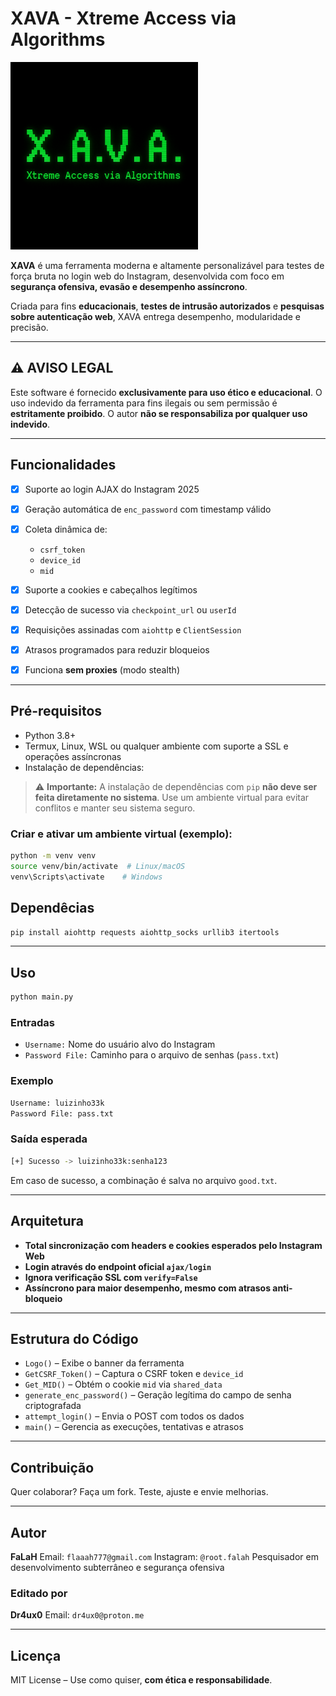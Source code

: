 # XAVA - Xtreme Access via Algorithms

<img src="XAV-logo.png" alt="Logo X.A.V" width="300"/>

**XAVA** é uma ferramenta moderna e altamente personalizável para testes de força bruta no login web do Instagram, desenvolvida com foco em **segurança ofensiva, evasão e desempenho assíncrono**.

Criada para fins **educacionais**, **testes de intrusão autorizados** e **pesquisas sobre autenticação web**, XAVA entrega desempenho, modularidade e precisão.

---

## ⚠️ AVISO LEGAL

Este software é fornecido **exclusivamente para uso ético e educacional**. O uso indevido da ferramenta para fins ilegais ou sem permissão é **estritamente proibido**. O autor **não se responsabiliza por qualquer uso indevido**.

---

## Funcionalidades

* [x] Suporte ao login AJAX do Instagram 2025
* [x] Geração automática de `enc_password` com timestamp válido
* [x] Coleta dinâmica de:

  * `csrf_token`
  * `device_id`
  * `mid`
* [x] Suporte a cookies e cabeçalhos legítimos
* [x] Detecção de sucesso via `checkpoint_url` ou `userId`
* [x] Requisições assinadas com `aiohttp` e `ClientSession`
* [x] Atrasos programados para reduzir bloqueios
* [x] Funciona **sem proxies** (modo stealth)

---

## Pré-requisitos

* Python 3.8+
* Termux, Linux, WSL ou qualquer ambiente com suporte a SSL e operações assíncronas
* Instalação de dependências:

> ⚠️ **Importante:** A instalação de dependências com `pip` **não deve ser feita diretamente no sistema**. Use um ambiente virtual para evitar conflitos e manter seu sistema seguro.

### Criar e ativar um ambiente virtual (exemplo):

```bash
python -m venv venv
source venv/bin/activate  # Linux/macOS
venv\Scripts\activate    # Windows
```
## Dependêcias

```bash
pip install aiohttp requests aiohttp_socks urllib3 itertools
```

---

## Uso

```bash
python main.py
```

### Entradas

* `Username:` Nome do usuário alvo do Instagram
* `Password File:` Caminho para o arquivo de senhas (`pass.txt`)

### Exemplo

```bash
Username: luizinho33k
Password File: pass.txt
```

### Saída esperada

```bash
[+] Sucesso -> luizinho33k:senha123
```

Em caso de sucesso, a combinação é salva no arquivo `good.txt`.

---

## Arquitetura

* **Total sincronização com headers e cookies esperados pelo Instagram Web**
* **Login através do endpoint oficial `ajax/login`**
* **Ignora verificação SSL com `verify=False`**
* **Assíncrono para maior desempenho, mesmo com atrasos anti-bloqueio**

---

## Estrutura do Código

* `Logo()` – Exibe o banner da ferramenta
* `GetCSRF_Token()` – Captura o CSRF token e `device_id`
* `Get_MID()` – Obtém o cookie `mid` via `shared_data`
* `generate_enc_password()` – Geração legítima do campo de senha criptografada
* `attempt_login()` – Envia o POST com todos os dados
* `main()` – Gerencia as execuções, tentativas e atrasos

---

## Contribuição

Quer colaborar? Faça um fork. Teste, ajuste e envie melhorias.

---

## Autor

**FaLaH**
Email: `flaaah777@gmail.com`
Instagram: `@root.falah`
Pesquisador em desenvolvimento subterrâneo e segurança ofensiva

### Editado por

**Dr4ux0**
Email: `dr4ux0@proton.me`

---

## Licença

MIT License – Use como quiser, **com ética e responsabilidade**.
